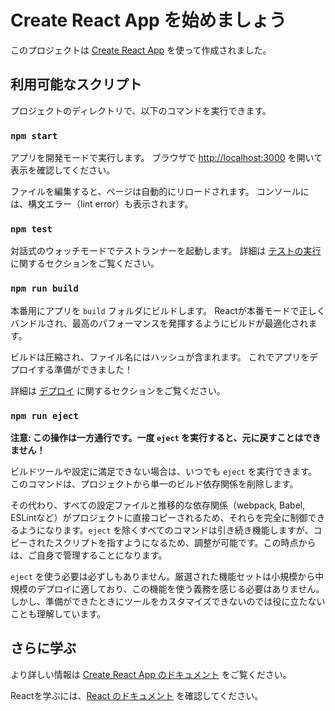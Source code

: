 # Create React App を始めましょう

このプロジェクトは [Create React App](https://github.com/facebook/create-react-app) を使って作成されました。

## 利用可能なスクリプト

プロジェクトのディレクトリで、以下のコマンドを実行できます。

### `npm start`

アプリを開発モードで実行します。
ブラウザで [http://localhost:3000](http://localhost:3000) を開いて表示を確認してください。

ファイルを編集すると、ページは自動的にリロードされます。
コンソールには、構文エラー（lint error）も表示されます。

### `npm test`

対話式のウォッチモードでテストランナーを起動します。
詳細は [テストの実行](https://facebook.github.io/create-react-app/docs/running-tests) に関するセクションをご覧ください。

### `npm run build`

本番用にアプリを `build` フォルダにビルドします。
Reactが本番モードで正しくバンドルされ、最高のパフォーマンスを発揮するようにビルドが最適化されます。

ビルドは圧縮され、ファイル名にはハッシュが含まれます。
これでアプリをデプロイする準備ができました！

詳細は [デプロイ](https://facebook.github.io/create-react-app/docs/deployment) に関するセクションをご覧ください。

### `npm run eject`

**注意: この操作は一方通行です。一度 `eject` を実行すると、元に戻すことはできません！**

ビルドツールや設定に満足できない場合は、いつでも `eject` を実行できます。このコマンドは、プロジェクトから単一のビルド依存関係を削除します。

その代わり、すべての設定ファイルと推移的な依存関係（webpack, Babel, ESLintなど）がプロジェクトに直接コピーされるため、それらを完全に制御できるようになります。`eject` を除くすべてのコマンドは引き続き機能しますが、コピーされたスクリプトを指すようになるため、調整が可能です。この時点からは、ご自身で管理することになります。

`eject` を使う必要は必ずしもありません。厳選された機能セットは小規模から中規模のデプロイに適しており、この機能を使う義務を感じる必要はありません。しかし、準備ができたときにツールをカスタマイズできないのでは役に立たないことも理解しています。

## さらに学ぶ

より詳しい情報は [Create React App のドキュメント](https://facebook.github.io/create-react-app/docs/getting-started) をご覧ください。

Reactを学ぶには、[React のドキュメント](https://reactjs.org/) を確認してください。